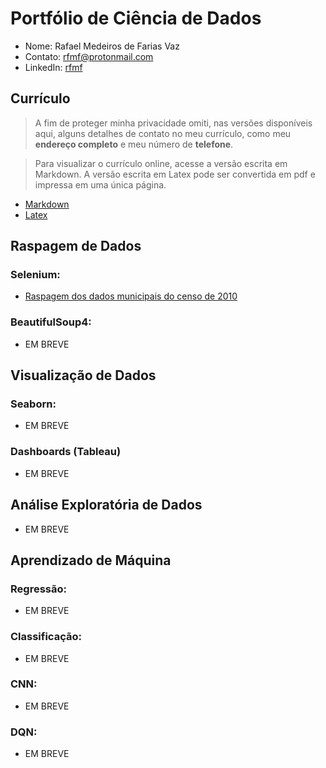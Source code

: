 # Portfólio de Ciência de Dados

- Nome: Rafael Medeiros de Farias Vaz
- Contato: [rfmf@protonmail.com](mailto:rfmf@protonmail.com)
- LinkedIn: [rfmf](https://www.linkedin.com/in/rfmf/)

## Currículo

> A fim de proteger minha privacidade omiti, nas versões disponíveis aqui, alguns detalhes de contato no meu currículo, como meu **endereço completo** e meu número de **telefone**.

> Para visualizar o currículo online, acesse a versão escrita em Markdown. A versão escrita em Latex pode ser convertida em pdf e impressa em uma única página.

- [Markdown](https://github.com/rfmf/ds_portfolio/blob/master/Curriculum/curriculum.md)
- [Latex](https://github.com/rfmf/ds_portfolio/blob/master/Curriculum/curriculum.tex)

## Raspagem de Dados

### Selenium:

- [Raspagem dos dados municipais do censo de 2010](https://github.com/rfmf/ds_portfolio/blob/master/Web%20Scraping/Dados%20Municipais%20do%20Ultimo%20Censo%20-%20IBGE/ibge-scrapper.ipynb)

### BeautifulSoup4:

- EM BREVE

## Visualização de Dados

### Seaborn:

- EM BREVE

### Dashboards (Tableau)

- EM BREVE

## Análise Exploratória de Dados

- EM BREVE

## Aprendizado de Máquina

### Regressão:

- EM BREVE

### Classificação:

- EM BREVE

### CNN:

- EM BREVE

### DQN:

- EM BREVE

